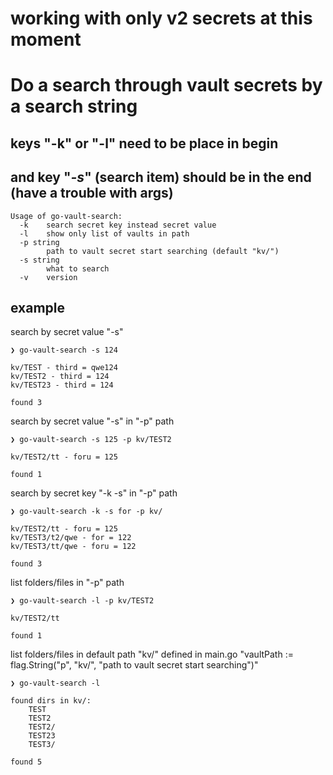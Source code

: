 # **working with only v2 secrets at this moment**
# Do a search through vault secrets by a search string
## keys "-k" or "-l" need to be place in begin
## and key "**_-s_**" (search item) should be in the end (have a trouble with args)
```
Usage of go-vault-search:
  -k	search secret key instead secret value
  -l	show only list of vaults in path
  -p string
    	path to vault secret start searching (default "kv/")
  -s string
    	what to search
  -v	version
```

## example
search by secret value "-s"
```
❯ go-vault-search -s 124

kv/TEST - third = qwe124
kv/TEST2 - third = 124
kv/TEST23 - third = 124

found 3
```
search by secret value "-s" in "-p" path
```
❯ go-vault-search -s 125 -p kv/TEST2

kv/TEST2/tt - foru = 125

found 1
```
search by secret key "-k -s" in "-p" path
```
❯ go-vault-search -k -s for -p kv/

kv/TEST2/tt - foru = 125
kv/TEST3/t2/qwe - for = 122
kv/TEST3/tt/qwe - foru = 122

found 3
```
list folders/files in "-p" path
```
❯ go-vault-search -l -p kv/TEST2

kv/TEST2/tt

found 1

```
list folders/files in default path "kv/"
defined in main.go "vaultPath := flag.String("p", "kv/", "path to vault secret start searching")"
```
❯ go-vault-search -l

found dirs in kv/:
	TEST
	TEST2
	TEST2/
	TEST23
	TEST3/

found 5
```
